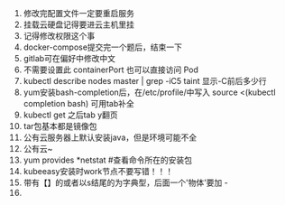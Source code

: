 1. 修改完配置文件一定要重启服务
2. 挂载云硬盘记得要进云主机里挂
3. 记得修改权限这个事
4. docker-compose提交完一个题后，结束一下
5. gitlab可在偏好中修改中文
6. 不需要设置此 containerPort 也可以直接访问 Pod
7. kubectl describe nodes master | grep -iC5 taint        显示-C前后多少行
8. yum安装bash-completion后，在/etc/profile/中写入 source <(kubectl completion bash)       可用tab补全
9. kubectl get   之后tab    y翻页
10. tar包基本都是镜像包
11. 公有云服务器上默认安装java，但是环境可能不全
12. 公有云~
13. yum provides *netstat #查看命令所在的安装包
14. kubeeasy安装时work节点不要写错！！！
15. 带有【】的或者以s结尾的为字典型，后面一个'物体'要加 - 
16. 